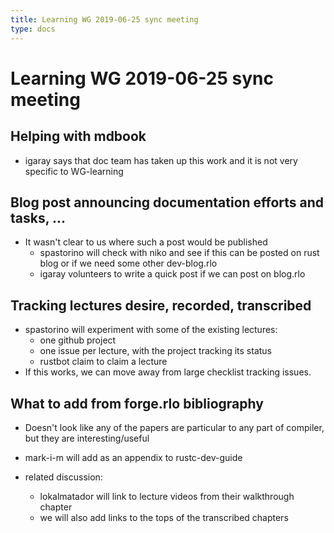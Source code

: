 ```yaml
---
title: Learning WG 2019-06-25 sync meeting
type: docs
---
```

# Learning WG 2019-06-25 sync meeting

## Helping with mdbook

- igaray says that doc team has taken up this work and it is not very specific to WG-learning

## Blog post announcing documentation efforts and tasks, ...

- It wasn't clear to us where such a post would be published
    - spastorino will check with niko and see if this can be posted on rust blog or if we need some other dev-blog.rlo
    - igaray volunteers to write a quick post if we can post on blog.rlo

## Tracking lectures desire, recorded, transcribed

- spastorino will experiment with some of the existing lectures:
    - one github project
    - one issue per lecture, with the project tracking its status
    - rustbot claim to claim a lecture
- If this works, we can move away from large checklist tracking issues.

## What to add from forge.rlo bibliography

- Doesn't look like any of the papers are particular to any part of compiler, but they are interesting/useful

- mark-i-m will add as an appendix to rustc-dev-guide

- related discussion:
    - lokalmatador will link to lecture videos from their walkthrough chapter
    - we will also add links to the tops of the transcribed chapters
